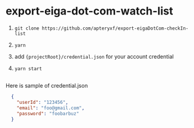 # export-eiga-dot-com-watch-list

1. `git clone https://github.com/apteryxf/export-eigaDotCom-checkIn-list`

1. `yarn`

1. add `{projectRoot}/credential.json` for your account credential

1. `yarn start`

##

Here is sample of credential.json
  ```json
    {
      "userId": "123456",
      "email": "foo@gmail.com",
      "password": "foobarbuz"
    }
  ```
